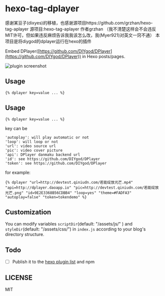 # hexo-tag-dplayer
感谢某豆子(dixyes)的移植，也感谢源项目https://github.com/grzhan/hexo-tag-aplayer
源项目:hexo-tag-aplayer 作者grzhan
（我不清楚这样会不会违反MIT许可，但如果违反麻烦告诉我我该怎么改，我(Myer921)对英文一窍不通）
本项目是将diygod的dplayer运行在hexo的插件


Embed DPlayer([https://github.com/DIYgod/DPlayer](https://github.com/DIYgod/DPlayer)) in Hexo posts/pages.

![plugin screenshot](https://static.morz.org/data/img/2016-05-24-07-31.png)



## Usage

	{% dplayer key=value ... %}

## Usage

	{% dplayer key=value ... %}

key can be 

	'autoplay': will play automatic or not
	'loop': will loop or not
	'url': video source url
	'pic': video cover picture
	'api': DPlayer danmaku backend url
	'id': see https://github.com/DIYgod/DPlayer
	'token': see https://github.com/DIYgod/DPlayer

for example:

	{% dplayer "url=http://devtest.qiniudn.com/若能绽放光芒.mp4" "api=http://dplayer.daoapp.io" "pic=http://devtest.qiniudn.com/若能绽放光芒.png" "id=9E2E3368B56CDBB4" "loop=yes" "theme=#FADFA3" "autoplay=false" "token=tokendemo" %}

## Customization

You can modify variables `scriptDir`(default: "/assets/js/" ) and `styleDir`(default: "/assets/css/") in `index.js` according to your blog's directory structure.

## Todo

- [ ] Publish it to the [hexo plugin list](https://hexo.io/plugins) and npm

## LICENSE

MIT
